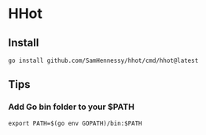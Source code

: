 # HHot

## Install

```shell
go install github.com/SamHennessy/hhot/cmd/hhot@latest
```

## Tips

### Add Go bin folder to your $PATH

```shell
export PATH=$(go env GOPATH)/bin:$PATH
```
